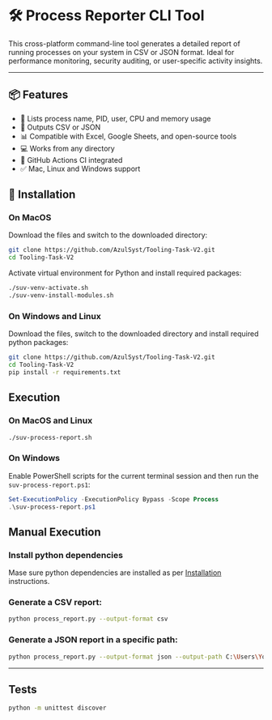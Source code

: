 # 🛠️ Process Reporter CLI Tool

This cross-platform command-line tool generates a detailed report of running processes on your system in CSV or JSON format. Ideal for performance monitoring, security auditing, or user-specific activity insights.

---

## 📦 Features

- 🧠 Lists process name, PID, user, CPU and memory usage
- 📄 Outputs CSV or JSON
- 📊 Compatible with Excel, Google Sheets, and open-source tools
- 💻 Works from any directory
- 🚀 GitHub Actions CI integrated
- ✅ Mac, Linux and Windows support

## 🚀 Installation

### On MacOS

Download the files and switch to the downloaded directory:
```bash
git clone https://github.com/AzulSyst/Tooling-Task-V2.git
cd Tooling-Task-V2
```
Activate virtual environment for Python and install required packages:
```bash
./suv-venv-activate.sh
./suv-venv-install-modules.sh
```

### On Windows and Linux

Download the files, switch to the downloaded directory and install required python packages:
```bash
git clone https://github.com/AzulSyst/Tooling-Task-V2.git
cd Tooling-Task-V2
pip install -r requirements.txt
```

## Execution

### On MacOS and Linux

```bash
./suv-process-report.sh
```

### On Windows

Enable PowerShell scripts for the current terminal session and then run the `suv-process-report.ps1`:
```PowerShell
Set-ExecutionPolicy -ExecutionPolicy Bypass -Scope Process
.\suv-process-report.ps1
```

## Manual Execution

### Install python dependencies

Mase sure python dependencies are installed as per [Installation](#Installation) instructions.

### Generate a CSV report:

```bash
python process_report.py --output-format csv
```

### Generate a JSON report in a specific path:

```bash
python process_report.py --output-format json --output-path C:\Users\YourName\Documents\report.json
```

---

## Tests

```bash
python -m unittest discover
```


